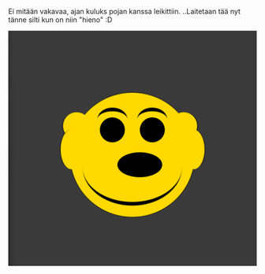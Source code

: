 Ei mitään vakavaa, ajan kuluks pojan kanssa leikittiin. ..Laitetaan tää nyt tänne silti kun on niin "hieno" :D

![face screenshot](https://github.com/Tenuxi/Sekalaista/blob/master/img/face.png "face screenshot")
